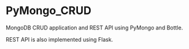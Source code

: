 # PyMongo_CRUD
MongoDB CRUD application and REST API using PyMongo and Bottle. 

REST API is also implemented using Flask.
